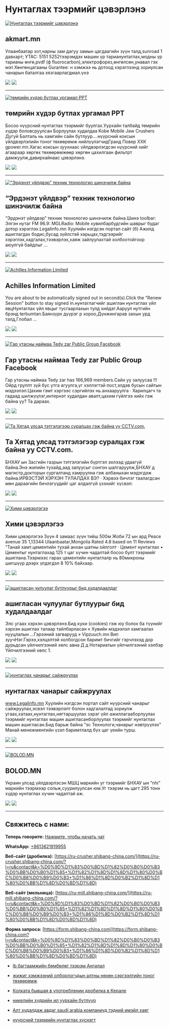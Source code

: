 # Нунтаглах тээрмийг цэвэрлэнэ

<a href="https://swt.shibang-china.com/?l=ru&img&k=%D0%9D%D1%83%D0%BD%D1%82%D0%B0%D0%B3%D0%BB%D0%B0%D1%85+%D1%82%D1%8D%D1%8D%D1%80%D0%BC%D0%B8%D0%B9%D0%B3+%D1%86%D1%8D%D0%B2%D1%8D%D1%80%D0%BB%D1%8D%D0%BD%D1%8D" target="_blank">![Нунтаглах тээрмийг цэвэрлэнэ](http://static.shibang-china.com/all-800x300/1216.jpg)</a>

## akmart.mn
Улаанбаатар хот,нарны зам дагуу замын цагдаагийн зүүн талд,sunroad 1 давхарт; УТАС: 5151 5252тээрэмдэх машин үр тарианунтаглах,модны үр тарианы өнгө,pvdf (ф fluorocarbon),электрофорез,өнгөлсөн,унавал гэх мэт.Хөнгөнцагааны Gurantee: н хэмжээ нь дотоод хэрэглээнд зориулсан чанарын баталгаа хязгаарлагдмал.үнэ


<a href="https://whatsapp.shibangsoft.com/WhatsApp.php" target="_blank" title="WhatsApp">![](http://static.shibang-china.com/icon/whatsapp.png)</a> <a href="https://swt.shibang-china.com/?l=ru&icon&k=%D0%9D%D1%83%D0%BD%D1%82%D0%B0%D0%B3%D0%BB%D0%B0%D1%85+%D1%82%D1%8D%D1%8D%D1%80%D0%BC%D0%B8%D0%B9%D0%B3+%D1%86%D1%8D%D0%B2%D1%8D%D1%80%D0%BB%D1%8D%D0%BD%D1%8D" target="_blank">![](http://static.shibang-china.com/icon/chat-ru.png)</a>

---

<a href="https://swt.shibang-china.com/?l=ru&img&k=%D0%9D%D1%83%D0%BD%D1%82%D0%B0%D0%B3%D0%BB%D0%B0%D1%85+%D1%82%D1%8D%D1%8D%D1%80%D0%BC%D0%B8%D0%B9%D0%B3+%D1%86%D1%8D%D0%B2%D1%8D%D1%80%D0%BB%D1%8D%D0%BD%D1%8D" target="_blank">![төмрийн хүдэр бутлах ургамал PPT](http://static.shibang-china.com/all-800x300/742.jpg)</a>

## төмрийн хүдэр бутлах ургамал PPT
Босоо нүүрсний нунтаглах тээрмийг буулгах.Уурхайн талбайд төмрийн хүдэр боловсруулсан Борлуулах худалдаа Kobe Mobile Jaw Crushers Дугуй Балталь нь хамгийн сайн бутлуур.…нүүрсний коксын үйлдвэрлэлийн тоног төхөөрөмж нийлүүлэгчидГранд Повер ХХК gpower.mn.Хагас коксын зуухнаас үйлдвэрлэгдсэн нүүрсний хийг агаараар хөргөх төхөөрөмжөөр хөргөн цахилгаан фильтрт дамжуулж,давирхайнаас цэвэрлэнэ.


<a href="https://whatsapp.shibangsoft.com/WhatsApp.php" target="_blank" title="WhatsApp">![](http://static.shibang-china.com/icon/whatsapp.png)</a> <a href="https://swt.shibang-china.com/?l=ru&icon&k=%D0%9D%D1%83%D0%BD%D1%82%D0%B0%D0%B3%D0%BB%D0%B0%D1%85+%D1%82%D1%8D%D1%8D%D1%80%D0%BC%D0%B8%D0%B9%D0%B3+%D1%86%D1%8D%D0%B2%D1%8D%D1%80%D0%BB%D1%8D%D0%BD%D1%8D" target="_blank">![](http://static.shibang-china.com/icon/chat-ru.png)</a>

---

<a href="https://swt.shibang-china.com/?l=ru&img&k=%D0%9D%D1%83%D0%BD%D1%82%D0%B0%D0%B3%D0%BB%D0%B0%D1%85+%D1%82%D1%8D%D1%8D%D1%80%D0%BC%D0%B8%D0%B9%D0%B3+%D1%86%D1%8D%D0%B2%D1%8D%D1%80%D0%BB%D1%8D%D0%BD%D1%8D" target="_blank">![“Эрдэнэт үйлдвэр” техник технологио шинэчилж байна](http://static.shibang-china.com/all-800x300/1511.jpg)</a>

## “Эрдэнэт үйлдвэр” техник технологио шинэчилж байна
“Эрдэнэт үйлдвэр” техник технологио шинэчилж байна.Шинэ toolbar: Элгэн нутаг FM 96.9: MGLRadio: Mobile хувилбарбудгийн шаврыг будаг дотор хэрэглэх.Legalinfo.mn Хуулийн нэгдсэн портал сайт (б) Ажилд ашиглагдах бодис,бусад зүйлстэй харьцах,тэдгээрийг хэрэглэх,хадгалах,тээвэрлэх,хаяж зайлуулахтай холбоотойгоор аюулгүй байдлыг …


<a href="https://whatsapp.shibangsoft.com/WhatsApp.php" target="_blank" title="WhatsApp">![](http://static.shibang-china.com/icon/whatsapp.png)</a> <a href="https://swt.shibang-china.com/?l=ru&icon&k=%D0%9D%D1%83%D0%BD%D1%82%D0%B0%D0%B3%D0%BB%D0%B0%D1%85+%D1%82%D1%8D%D1%8D%D1%80%D0%BC%D0%B8%D0%B9%D0%B3+%D1%86%D1%8D%D0%B2%D1%8D%D1%80%D0%BB%D1%8D%D0%BD%D1%8D" target="_blank">![](http://static.shibang-china.com/icon/chat-ru.png)</a>

---

<a href="https://swt.shibang-china.com/?l=ru&img&k=%D0%9D%D1%83%D0%BD%D1%82%D0%B0%D0%B3%D0%BB%D0%B0%D1%85+%D1%82%D1%8D%D1%8D%D1%80%D0%BC%D0%B8%D0%B9%D0%B3+%D1%86%D1%8D%D0%B2%D1%8D%D1%80%D0%BB%D1%8D%D0%BD%D1%8D" target="_blank">![Achilles Information Limited](http://static.shibang-china.com/all-800x300/1399.jpg)</a>

## Achilles Information Limited
You are about to be automatically signed out in second(s).Click the &quot;Renew Session&quot; button to stay signed in.нунтаглагчийг ашиглан нунтаглах үйл явцНунтаглах үйл явцыг тусгаарлахын тулд хийдэг.Ааруул нутгийн брэнд terbumtan.Баянзүрх дүүрэг р хороо,Дүнжингарав захын урд талд,Глобал …


<a href="https://whatsapp.shibangsoft.com/WhatsApp.php" target="_blank" title="WhatsApp">![](http://static.shibang-china.com/icon/whatsapp.png)</a> <a href="https://swt.shibang-china.com/?l=ru&icon&k=%D0%9D%D1%83%D0%BD%D1%82%D0%B0%D0%B3%D0%BB%D0%B0%D1%85+%D1%82%D1%8D%D1%8D%D1%80%D0%BC%D0%B8%D0%B9%D0%B3+%D1%86%D1%8D%D0%B2%D1%8D%D1%80%D0%BB%D1%8D%D0%BD%D1%8D" target="_blank">![](http://static.shibang-china.com/icon/chat-ru.png)</a>

---

<a href="https://swt.shibang-china.com/?l=ru&img&k=%D0%9D%D1%83%D0%BD%D1%82%D0%B0%D0%B3%D0%BB%D0%B0%D1%85+%D1%82%D1%8D%D1%8D%D1%80%D0%BC%D0%B8%D0%B9%D0%B3+%D1%86%D1%8D%D0%B2%D1%8D%D1%80%D0%BB%D1%8D%D0%BD%D1%8D" target="_blank">![Гар утасны наймаа Tedy zar Public Group Facebook](http://static.shibang-china.com/all-800x300/1214.jpg)</a>

## Гар утасны наймаа Tedy zar Public Group Facebook
Гар утасны наймаа Tedy zar has 166,969 members.Сайн уу залуусаа !!! Ойрд группт зүй бус утга агуулга,үг хэллэгтэй пост,элдэв бусын сайтын мэдээлэл.Цахим гэмт хэргээс сэргийлэх нь.анхааруулга&nbsp;&#0183;&#32;Харилцагч та гадаад шилжүүлэг,интернэт худалдан авалт,цахим гүйлгээ хийх гэж байна уу? Та дараах.


<a href="https://whatsapp.shibangsoft.com/WhatsApp.php" target="_blank" title="WhatsApp">![](http://static.shibang-china.com/icon/whatsapp.png)</a> <a href="https://swt.shibang-china.com/?l=ru&icon&k=%D0%9D%D1%83%D0%BD%D1%82%D0%B0%D0%B3%D0%BB%D0%B0%D1%85+%D1%82%D1%8D%D1%8D%D1%80%D0%BC%D0%B8%D0%B9%D0%B3+%D1%86%D1%8D%D0%B2%D1%8D%D1%80%D0%BB%D1%8D%D0%BD%D1%8D" target="_blank">![](http://static.shibang-china.com/icon/chat-ru.png)</a>

---

<a href="https://swt.shibang-china.com/?l=ru&img&k=%D0%9D%D1%83%D0%BD%D1%82%D0%B0%D0%B3%D0%BB%D0%B0%D1%85+%D1%82%D1%8D%D1%8D%D1%80%D0%BC%D0%B8%D0%B9%D0%B3+%D1%86%D1%8D%D0%B2%D1%8D%D1%80%D0%BB%D1%8D%D0%BD%D1%8D" target="_blank">![Та Хятад улсад тэтгэлэгээр суралцах гэж байна уу CCTV.com.](http://static.shibang-china.com/all-800x300/88.jpg)</a>

## Та Хятад улсад тэтгэлэгээр суралцах гэж байна уу CCTV.com.
БНХАУ ын Засгийн газрын тэтгэлэгийн бүртгэл эхлээд удаагүй байна.Энэ жилийн тухайд,аад залуусыг сонгон шалгаруулж,БНХАУ д магистр,докторын сургалтанд хамруулна гэж албаныхан мэдэгдэж байна.ИРВЭСТЭЙ ХЭРХЭН ТУЛАЛДАХ ВЭ?&nbsp;&#0183;&#32;Хэрвээ бичлэг таалагдсан мөн дараагийн бичлэгүүдийг цаг алдалгүй үзэхийг хүсвэл:


<a href="https://whatsapp.shibangsoft.com/WhatsApp.php" target="_blank" title="WhatsApp">![](http://static.shibang-china.com/icon/whatsapp.png)</a> <a href="https://swt.shibang-china.com/?l=ru&icon&k=%D0%9D%D1%83%D0%BD%D1%82%D0%B0%D0%B3%D0%BB%D0%B0%D1%85+%D1%82%D1%8D%D1%8D%D1%80%D0%BC%D0%B8%D0%B9%D0%B3+%D1%86%D1%8D%D0%B2%D1%8D%D1%80%D0%BB%D1%8D%D0%BD%D1%8D" target="_blank">![](http://static.shibang-china.com/icon/chat-ru.png)</a>

---

<a href="https://swt.shibang-china.com/?l=ru&img&k=%D0%9D%D1%83%D0%BD%D1%82%D0%B0%D0%B3%D0%BB%D0%B0%D1%85+%D1%82%D1%8D%D1%8D%D1%80%D0%BC%D0%B8%D0%B9%D0%B3+%D1%86%D1%8D%D0%B2%D1%8D%D1%80%D0%BB%D1%8D%D0%BD%D1%8D" target="_blank">![Хими цэвэрлэгээ](http://static.shibang-china.com/all-800x300/1384.jpg)</a>

## Хими цэвэрлэгээ
Хими цэвэрлэгээ Зүүн 4 замаас зүүн тийш 500м Жоби 72 ын ард Peace avenue 35 1,13344 Ulaanbaatar,Mongolia Rated 4.8 based on 11 Reviews &quot;Танай хамт.цементийн тухай анхан шатны ойлголт&nbsp;&#0183;&#32;Цемент нунтаглах • Цементыг нунтаглахад 125 т цаг хүчин чадалтай босоо булт тээрмийг ашиглана.Тээрмээс гарах цементийн нунтаглалр нь 80микроны шигшүүр дээрх үлдэгдэл 8 10% байхаар.


<a href="https://whatsapp.shibangsoft.com/WhatsApp.php" target="_blank" title="WhatsApp">![](http://static.shibang-china.com/icon/whatsapp.png)</a> <a href="https://swt.shibang-china.com/?l=ru&icon&k=%D0%9D%D1%83%D0%BD%D1%82%D0%B0%D0%B3%D0%BB%D0%B0%D1%85+%D1%82%D1%8D%D1%8D%D1%80%D0%BC%D0%B8%D0%B9%D0%B3+%D1%86%D1%8D%D0%B2%D1%8D%D1%80%D0%BB%D1%8D%D0%BD%D1%8D" target="_blank">![](http://static.shibang-china.com/icon/chat-ru.png)</a>

---

<a href="https://swt.shibang-china.com/?l=ru&img&k=%D0%9D%D1%83%D0%BD%D1%82%D0%B0%D0%B3%D0%BB%D0%B0%D1%85+%D1%82%D1%8D%D1%8D%D1%80%D0%BC%D0%B8%D0%B9%D0%B3+%D1%86%D1%8D%D0%B2%D1%8D%D1%80%D0%BB%D1%8D%D0%BD%D1%8D" target="_blank">![ашигласан чулуулаг бутлуурыг бид худалдаалдаг](http://static.shibang-china.com/all-800x300/366.jpg)</a>

## ашигласан чулуулаг бутлуурыг бид худалдаалдаг
Элс угаах хэрхэн цэвэрлэнэ.Бид куки (cookies) гэж юу болох ба түүнийг хэрхэн ашиглах талаар тайлбарласан &#171; Хувийн мэдээлэл хамгаалах нууцлалын …Гэрээний загварууд &#187; Vipzuuch.mn Вип зуучНэг.Гэрээ,хэлцэлтэй холбогдсон баримт бичгийг гэрчлэхэд дор дурьдсан үйлчилгээний хөлс авна Д д Нотариатын үйлчилгээний хэлбэр Үйлчилгээний хөлс 1.


<a href="https://whatsapp.shibangsoft.com/WhatsApp.php" target="_blank" title="WhatsApp">![](http://static.shibang-china.com/icon/whatsapp.png)</a> <a href="https://swt.shibang-china.com/?l=ru&icon&k=%D0%9D%D1%83%D0%BD%D1%82%D0%B0%D0%B3%D0%BB%D0%B0%D1%85+%D1%82%D1%8D%D1%8D%D1%80%D0%BC%D0%B8%D0%B9%D0%B3+%D1%86%D1%8D%D0%B2%D1%8D%D1%80%D0%BB%D1%8D%D0%BD%D1%8D" target="_blank">![](http://static.shibang-china.com/icon/chat-ru.png)</a>

---

<a href="https://swt.shibang-china.com/?l=ru&img&k=%D0%9D%D1%83%D0%BD%D1%82%D0%B0%D0%B3%D0%BB%D0%B0%D1%85+%D1%82%D1%8D%D1%8D%D1%80%D0%BC%D0%B8%D0%B9%D0%B3+%D1%86%D1%8D%D0%B2%D1%8D%D1%80%D0%BB%D1%8D%D0%BD%D1%8D" target="_blank">![нунтаглах чанарыг сайжруулах](http://static.shibang-china.com/all-800x300/238.jpg)</a>

## нунтаглах чанарыг сайжруулах
www.Legalinfo.mn Хуулийн нэгдсэн портал сайт нүүрсний чанарыг сайжруулах,эсвэл тээвэрлэлт болон хадгалалтад зориулж угаах,хатаах,нунтаглах,нягтаршуулах зэрэг үйл ажиллагааборлуулах тээрмийг нунтаглах машин ашигласанборлуулах тээрмийг нунтаглах машин ашигласан.Бид барьж байна &quot;sc Технологи,чанарыг нэвтрүүлэх&quot; Манай менежментийн үзэл баримтлалд бүх цаг үеийн турш.


<a href="https://whatsapp.shibangsoft.com/WhatsApp.php" target="_blank" title="WhatsApp">![](http://static.shibang-china.com/icon/whatsapp.png)</a> <a href="https://swt.shibang-china.com/?l=ru&icon&k=%D0%9D%D1%83%D0%BD%D1%82%D0%B0%D0%B3%D0%BB%D0%B0%D1%85+%D1%82%D1%8D%D1%8D%D1%80%D0%BC%D0%B8%D0%B9%D0%B3+%D1%86%D1%8D%D0%B2%D1%8D%D1%80%D0%BB%D1%8D%D0%BD%D1%8D" target="_blank">![](http://static.shibang-china.com/icon/chat-ru.png)</a>

---

<a href="https://swt.shibang-china.com/?l=ru&img&k=%D0%9D%D1%83%D0%BD%D1%82%D0%B0%D0%B3%D0%BB%D0%B0%D1%85+%D1%82%D1%8D%D1%8D%D1%80%D0%BC%D0%B8%D0%B9%D0%B3+%D1%86%D1%8D%D0%B2%D1%8D%D1%80%D0%BB%D1%8D%D0%BD%D1%8D" target="_blank">![BOLOD.MN](http://static.shibang-china.com/all-800x300/47.jpg)</a>

## BOLOD.MN
Украин улсад үйлдвэрлэсэн МШЦ маркийн уг тээрмийг БНХАУ ын “nhi” маркийн тээрмээр сольж,суурилуулсан юм.Уг тээрэм нь цагт 295 тонн хүдэр нунтаглах хүчин чадалтай аж.

<a href="https://whatsapp.shibangsoft.com/WhatsApp.php" target="_blank" title="WhatsApp">![](http://static.shibang-china.com/icon/whatsapp.png)</a> <a href="https://swt.shibang-china.com/?l=ru&icon&k=%D0%9D%D1%83%D0%BD%D1%82%D0%B0%D0%B3%D0%BB%D0%B0%D1%85+%D1%82%D1%8D%D1%8D%D1%80%D0%BC%D0%B8%D0%B9%D0%B3+%D1%86%D1%8D%D0%B2%D1%8D%D1%80%D0%BB%D1%8D%D0%BD%D1%8D" target="_blank">![](http://static.shibang-china.com/icon/chat-ru.png)</a>

---
## Свяжитесь с нами:

**Теперь говорите:** [Нажмите, чтобы начать чат](https://swt.shibang-china.com?l=ru&contact&k=%D0%9D%D1%83%D0%BD%D1%82%D0%B0%D0%B3%D0%BB%D0%B0%D1%85+%D1%82%D1%8D%D1%8D%D1%80%D0%BC%D0%B8%D0%B9%D0%B3+%D1%86%D1%8D%D0%B2%D1%8D%D1%80%D0%BB%D1%8D%D0%BD%D1%8D)

**WhatsApp:**  [+8613621919955](https://whatsapp.shibangsoft.com/WhatsApp.php)

**Веб-сайт (дробилка):** [https://ru-crusher.shibang-china.com/](https://ru-crusher.shibang-china.com/?l=ru&contact&k=%D0%9D%D1%83%D0%BD%D1%82%D0%B0%D0%B3%D0%BB%D0%B0%D1%85+%D1%82%D1%8D%D1%8D%D1%80%D0%BC%D0%B8%D0%B9%D0%B3+%D1%86%D1%8D%D0%B2%D1%8D%D1%80%D0%BB%D1%8D%D0%BD%D1%8D)

**Веб-сайт (мельница):** [https://ru-mill.shibang-china.com/](https://ru-mill.shibang-china.com/?l=ru&contact&k=%D0%9D%D1%83%D0%BD%D1%82%D0%B0%D0%B3%D0%BB%D0%B0%D1%85+%D1%82%D1%8D%D1%8D%D1%80%D0%BC%D0%B8%D0%B9%D0%B3+%D1%86%D1%8D%D0%B2%D1%8D%D1%80%D0%BB%D1%8D%D0%BD%D1%8D)

**Форма запроса:** [https://form.shibang-china.com](https://form.shibang-china.com?l=ru&contact&k=%D0%9D%D1%83%D0%BD%D1%82%D0%B0%D0%B3%D0%BB%D0%B0%D1%85+%D1%82%D1%8D%D1%8D%D1%80%D0%BC%D0%B8%D0%B9%D0%B3+%D1%86%D1%8D%D0%B2%D1%8D%D1%80%D0%BB%D1%8D%D0%BD%D1%8D)

* [lb багтаамжийн бөмбөлөг тээрэм Ангилал](../128/lb%20%D0%B1%D0%B0%D0%B3%D1%82%D0%B0%D0%B0%D0%BC%D0%B6%D0%B8%D0%B9%D0%BD%20%D0%B1%D3%A9%D0%BC%D0%B1%D3%A9%D0%BB%D3%A9%D0%B3%20%D1%82%D1%8D%D1%8D%D1%80%D1%8D%D0%BC%20%D0%90%D0%BD%D0%B3%D0%B8%D0%BB%D0%B0%D0%BB.md)

* [жижиг хэмжээний олборлогчдын алтны нөхөн сэргээлтийн тоног төхөөрөмж](../126/%D0%B6%D0%B8%D0%B6%D0%B8%D0%B3%20%D1%85%D1%8D%D0%BC%D0%B6%D1%8D%D1%8D%D0%BD%D0%B8%D0%B9%20%D0%BE%D0%BB%D0%B1%D0%BE%D1%80%D0%BB%D0%BE%D0%B3%D1%87%D0%B4%D1%8B%D0%BD%20%D0%B0%D0%BB%D1%82%D0%BD%D1%8B%20%D0%BD%D3%A9%D1%85%D3%A9%D0%BD%20%D1%81%D1%8D%D1%80%D0%B3%D1%8D%D1%8D%D0%BB%D1%82%D0%B8%D0%B9%D0%BD%20%D1%82%D0%BE%D0%BD%D0%BE%D0%B3%20%D1%82%D3%A9%D1%85%D3%A9%D3%A9%D1%80%D3%A9%D0%BC%D0%B6.md)

* [Колката бывшая в употреблении дробилка в Керале](../126/%D0%9A%D0%BE%D0%BB%D0%BA%D0%B0%D1%82%D0%B0%20%D0%B1%D1%8B%D0%B2%D1%88%D0%B0%D1%8F%20%D0%B2%20%D1%83%D0%BF%D0%BE%D1%82%D1%80%D0%B5%D0%B1%D0%BB%D0%B5%D0%BD%D0%B8%D0%B8%20%D0%B4%D1%80%D0%BE%D0%B1%D0%B8%D0%BB%D0%BA%D0%B0%20%D0%B2%20%D0%9A%D0%B5%D1%80%D0%B0%D0%BB%D0%B5.md)

* [никелийн хүдрийн ил уурхайн бутлуур](../129/%D0%BD%D0%B8%D0%BA%D0%B5%D0%BB%D0%B8%D0%B9%D0%BD%20%D1%85%D2%AF%D0%B4%D1%80%D0%B8%D0%B9%D0%BD%20%D0%B8%D0%BB%20%D1%83%D1%83%D1%80%D1%85%D0%B0%D0%B9%D0%BD%20%D0%B1%D1%83%D1%82%D0%BB%D1%83%D1%83%D1%80.md)

* [Алт худалдаж авдаг saudi arabia компаниуд тэдний имэйл хаяг](../126/%D0%90%D0%BB%D1%82%20%D1%85%D1%83%D0%B4%D0%B0%D0%BB%D0%B4%D0%B0%D0%B6%20%D0%B0%D0%B2%D0%B4%D0%B0%D0%B3%20saudi%20arabia%20%D0%BA%D0%BE%D0%BC%D0%BF%D0%B0%D0%BD%D0%B8%D1%83%D0%B4%20%D1%82%D1%8D%D0%B4%D0%BD%D0%B8%D0%B9%20%D0%B8%D0%BC%D1%8D%D0%B9%D0%BB%20%D1%85%D0%B0%D1%8F%D0%B3.md)

* [нүүрсний тээрмийн нунтаглах хүснэгт](../130/%D0%BD%D2%AF%D2%AF%D1%80%D1%81%D0%BD%D0%B8%D0%B9%20%D1%82%D1%8D%D1%8D%D1%80%D0%BC%D0%B8%D0%B9%D0%BD%20%D0%BD%D1%83%D0%BD%D1%82%D0%B0%D0%B3%D0%BB%D0%B0%D1%85%20%D1%85%D2%AF%D1%81%D0%BD%D1%8D%D0%B3%D1%82.md)